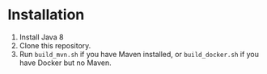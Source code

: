 # Installation

1. Install Java 8
1. Clone this repository.
1. Run `build_mvn.sh` if you have Maven installed, or `build_docker.sh` if you have Docker but no Maven.